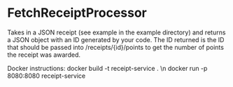 # FetchReceiptProcessor
Takes in a JSON receipt (see example in the example directory) and returns a JSON object with an ID generated by your code.  The ID returned is the ID that should be passed into /receipts/{id}/points to get the number of points the receipt was awarded.

Docker instructions:
docker build -t receipt-service . \n
docker run -p 8080:8080 receipt-service

